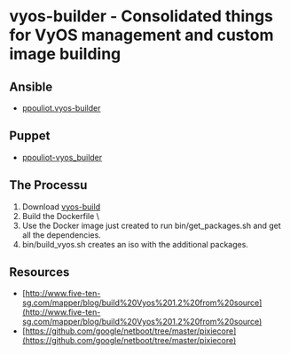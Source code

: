 # vyos-builder - Consolidated things for VyOS management and custom image building

## Ansible

* [ppouliot.vyos-builder](https://github.com/ppouliot/vyos-builder/tree/ansible)

## Puppet

* [ppouliot-vyos_builder](https://github.com/ppouliot/vyos-builder/tree/puppet)



##  The Processu
1. Download [vyos-build](https://github.com/vyos/vyos-build)
2. Build the Dockerfile  \
3. Use the Docker image just created to run bin/get_packages.sh <your package>
   and get all the dependencies.
4. bin/build_vyos.sh creates an iso with the additional packages.

## Resources
* [http://www.five-ten-sg.com/mapper/blog/build%20Vyos%201.2%20from%20source](http://www.five-ten-sg.com/mapper/blog/build%20Vyos%201.2%20from%20source)
* [https://github.com/google/netboot/tree/master/pixiecore](https://github.com/google/netboot/tree/master/pixiecore)
 
